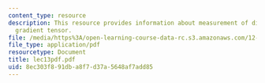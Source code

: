 ```yaml
---
content_type: resource
description: This resource provides information about measurement of displacement
  gradient tensor.
file: /media/https%3A/open-learning-course-data-rc.s3.amazonaws.com/12-005-applications-of-continuum-mechanics-to-earth-atmospheric-and-planetary-sciences-spring-2006/8ec303f891dba8f7d37a5648af7add85_lec13pdf.pdf
file_type: application/pdf
resourcetype: Document
title: lec13pdf.pdf
uid: 8ec303f8-91db-a8f7-d37a-5648af7add85
---
```

